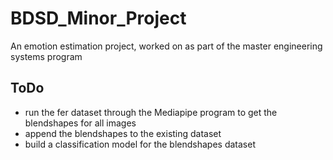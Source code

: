 # BDSD_Minor_Project
An emotion estimation project, worked on as part of the master engineering systems program

## ToDo
- run the fer dataset through the Mediapipe program to get the blendshapes for all images
- append the blendshapes to the existing dataset
- build a classification model for the blendshapes dataset
